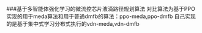 ###基于多智能体强化学习的微流控芯片液滴路径规划算法
对比算法为基于PPO实现的用于meda算法和用于普通dmfb的算法：ppo-meda,ppo-dmfb
自己实现的是基于集中式学习分布式执行的vdn-meda,vdn-dmfb